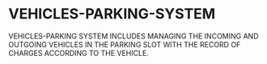 # VEHICLES-PARKING-SYSTEM
VEHICLES-PARKING SYSTEM INCLUDES MANAGING THE INCOMING AND OUTGOING VEHICLES IN THE PARKING SLOT WITH THE RECORD OF CHARGES ACCORDING TO THE VEHICLE.
